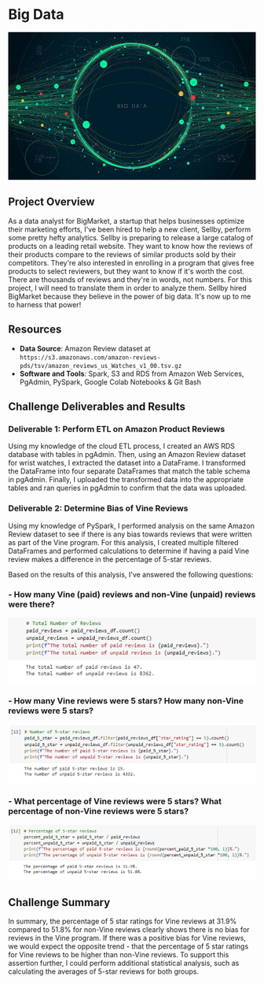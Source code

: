 # Big Data

<img src="images/bigdata-header.jpg" width="1000" height="300">

## Project Overview
As a data analyst for BigMarket, a startup that helps businesses optimize their marketing efforts, I've been hired to help a new client, Sellby, perform some pretty hefty analytics. Sellby is preparing to release a large catalog of products on a leading retail website. They want to know how the reviews of their products compare to the reviews of similar products sold by their competitors. They're also interested in enrolling in a program that gives free products to select reviewers, but they want to know if it's worth the cost. There are thousands of reviews and they're in words, not numbers. For this project, I will need to translate them in order to analyze them. Sellby hired BigMarket because they believe in the power of big data. It's now up to me to harness that power!  

## Resources
- **Data Source**: Amazon Review dataset at `https://s3.amazonaws.com/amazon-reviews-pds/tsv/amazon_reviews_us_Watches_v1_00.tsv.gz`
- **Software and Tools**: Spark, S3 and RDS from Amazon Web Services, PgAdmin, PySpark, Google Colab Notebooks & Git Bash

## Challenge Deliverables and Results

### Deliverable 1: Perform ETL on Amazon Product Reviews
Using my knowledge of the cloud ETL process, I created an AWS RDS database with tables in pgAdmin. Then, using an Amazon Review dataset for wrist watches, I extracted the dataset into a DataFrame. I transformed the DataFrame into four separate DataFrames that match the table schema in pgAdmin. Finally, I uploaded the transformed data into the appropriate tables and ran queries in pgAdmin to confirm that the data was uploaded.

### Deliverable 2: Determine Bias of Vine Reviews
Using my knowledge of PySpark, I performed analysis on the same Amazon Review dataset to see if there is any bias towards reviews that were written as part of the Vine program. For this analysis, I created multiple filtered DataFrames and performed calculations to determine if having a paid Vine review makes a difference in the percentage of 5-star reviews.

Based on the results of this analysis, I've answered the following questions:

### - **How many Vine (paid) reviews and non-Vine (unpaid) reviews were there?**

<img src="images/Delv 2_total_reviews.PNG">

### - **How many Vine reviews were 5 stars? How many non-Vine reviews were 5 stars?** 

<img src="images/Delv 2_total_5-star_reviews.PNG">

### - **What percentage of Vine reviews were 5 stars? What percentage of non-Vine reviews were 5 stars?** 

<img src="images/Delv 2_percent_5-star_reviews.PNG">

## Challenge Summary
In summary, the percentage of 5 star ratings for Vine reviews at 31.9% compared to 51.8% for non-Vine reviews clearly shows there is no bias for reviews in the Vine program. If there was a positive bias for Vine reviews, we would expect the opposite trend - that the percentage of 5 star ratings for Vine reviews to be higher than non-Vine reviews. To support this assertion further, I could perform additional statistical analysis, such as calculating the averages of 5-star reviews for both groups.
